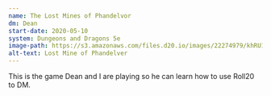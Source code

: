 ```yaml
---
name: The Lost Mines of Phandelvor
dm: Dean
start-date: 2020-05-10
system: Dungeons and Dragons 5e
image-path: https://s3.amazonaws.com/files.d20.io/images/22274979/khRU1UQSAp3Zad6bRb_eSw/med.png?1471985885724
alt-text: Lost Mine of Phandelver
---
```


This is the game Dean and I are playing so he can learn how to use Roll20 to DM.
